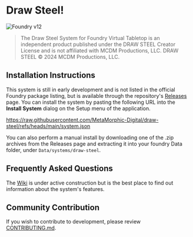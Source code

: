 # Draw Steel!

![Foundry v12](https://img.shields.io/badge/foundry-v12-green)

> The Draw Steel System for Foundry Virtual Tabletop is an independent product published under the DRAW STEEL Creator License and is not affiliated with MCDM Productions, LLC. DRAW STEEL © 2024 MCDM Productions, LLC.

## Installation Instructions

This system is still in early development and is not listed in the official Foundry package listing, but is available through the repository's [Releases](https://github.com/MetaMorphic-Digital/draw-steel/releases) page. You can install the system by pasting the following URL into the **Install System** dialog on the Setup menu of the application.

https://raw.githubusercontent.com/MetaMorphic-Digital/draw-steel/refs/heads/main/system.json

You can also perform a manual install by downloading one of the .zip archives from the Releases page and extracting it into your foundry Data folder, under `Data/systems/draw-steel`.

## Frequently Asked Questions

The [Wiki](https://github.com/MetaMorphic-Digital/draw-steel/wiki) is under active construction but is the best place to find out information about the system's features.

## Community Contribution

If you wish to contribute to development, please review [CONTRIBUTING.md](./CONTRIBUTING.md).

